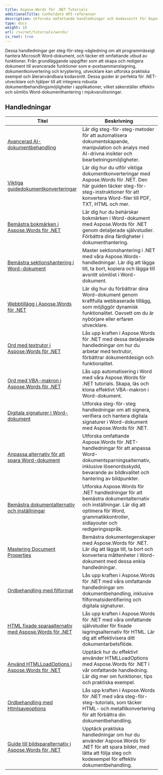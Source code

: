 ```yaml
---
title: Aspose.Words för .NET Tutorials
additionalTitle: Conholdate API-referenser
description: Utforska omfattande handledningar och kodavsnitt för Aspose.Words för .NET! Från nybörjarvänliga grunder till avancerade funktioner, tillhandahåll steg-för-steg-instruktioner.
type: docs
weight: 10
url: /sv/net/tutorials/words/
is_root: true
---
```


Dessa handledningar ger steg-för-steg-vägledning om att programmässigt hantera Microsoft Word-dokument, och täcker ett omfattande utbud av funktioner. Från grundläggande uppgifter som att skapa och redigera dokument till avancerade funktioner som e-postsammanslagning, dokumentkonvertering och kryptering, utvecklare kan utforska praktiska exempel och återanvändbara kodavsnitt. Dessa guider är perfekta för .NET-utvecklare och hjälper till att integrera robusta dokumentbehandlingsmöjligheter i applikationer, vilket säkerställer effektiv och sömlös Word-dokumenthantering i mjukvarulösningar.

## Handledningar
| Titel | Beskrivning |
| --- | --- | 
| [Avancerad AI-dokumentbehandling](./advanced-ai-document-processing/) | Lär dig steg-för-steg-metoder för att automatisera dokumentskapande, manipulation och analys med AI-drivna insikter och bearbetningsmöjligheter. |
| [Viktiga guidedokumentkonverteringar](./essential-guide-document-conversions/) | Lär dig hur du utför viktiga dokumentkonverteringar med Aspose.Words för .NET. Den här guiden täcker steg-för-steg-instruktioner för att konvertera Word-filer till PDF, TXT, HTML och mer. | 
| [Bemästra bokmärken i Aspose.Words för .NET](./mastering-bookmarks/) | Lär dig hur du behärskar bokmärken i Word-dokument med Aspose.Words för .NET genom detaljerade självstudier. Förbättra dina färdigheter i dokumenthantering. | 
| [Bemästra sektionshantering i Word-dokument](./section-management/) | Master sektionshantering i .NET med våra Aspose.Words-handledningar. Lär dig att lägga till, ta bort, kopiera och lägga till avsnitt sömlöst i Word-dokument. | 
| [Webbtillägg i Aspose.Words för .NET](./web-extensions/) | Lär dig hur du förbättrar dina Word-dokument genom kraftfulla webbaserade tillägg, som möjliggör dynamisk funktionalitet. Oavsett om du är nybörjare eller erfaren utvecklare. | 
| [Ord med textrutor i Aspose.Words för .NET](./words-with-textboxes/) | Lås upp kraften i Aspose.Words för .NET med dessa detaljerade handledningar om hur du arbetar med textrutor, förbättrar dokumentdesign och funktionalitet. | 
| [Ord med VBA-makron i Aspose.Words för .NET](./words-with-vba-macros/) | Lås upp automatisering i Word med våra Aspose.Words för .NET tutorials. Skapa, läs och klona effektivt VBA-makron i Word-dokument. | 
| [Digitala signaturer i Word-dokument](./digital-signatures/) | Utforska steg-för-steg handledningar om att signera, verifiera och hantera digitala signaturer i Word-dokument med Aspose.Words för .NET. |
| [Anpassa alternativ för att spara Word-dokument](./word-document-saving-options/) | Utforska omfattande Aspose.Words för .NET-handledningar för att anpassa Word-dokumentsparningsalternativ, inklusive lösenordsskydd, bevarande av bildkvalitet och hantering av bildpunkter. |
| [Bemästra dokumentalternativ och inställningar](./mastering-document-options-and-settings/) | Utforska Aspose.Words för .NET handledningar för att bemästra dokumentalternativ och inställningar. Lär dig att optimera för Word, grammatikkontroller, sidlayouter och redigeringsspråk. |
| [Mastering Document Properties](./mastering-document-properties/) | Bemästra dokumentegenskaper med Aspose.Words för .NET. Lär dig att lägga till, ta bort och konvertera måttenheter i Word-dokument med dessa enkla handledningar. |
| [Ordbehandling med filformat](./words-processing-with-file-format/) | Lås upp kraften i Aspose.Words för .NET med våra omfattande handledningar om dokumentbehandling, inklusive filformatsidentifiering och digitala signaturer. |
| [HTML fixade sparaalternativ med Aspose.Words för .NET](./html-fixed-save-options/) | Lås upp kraften i Aspose.Words för .NET med våra omfattande självstudier för fixade lagringsalternativ för HTML. Lär dig att effektivisera ditt dokumentarbetsflöde. |
| [Använd HTMLLoadOptions i Aspose.Words för .NET](./use-htmlloadoptions/) | Upptäck hur du effektivt använder HTMLLoadOptions med Aspose.Words för .NET i vår omfattande handledning. Lär dig mer om funktioner, tips och praktiska exempel. |
| [Ordbehandling med Htmlsaveoptions](./words-processing-with-htmlsaveoptions/) | Lås upp kraften i Aspose.Words för .NET med våra steg-för-steg-tutorials, som täcker HTML- och metafilkonvertering för att förbättra din dokumentbehandling. |
| [Guide till bildsparalternativ i Aspose.Words för .NET](./guide-to-image-save-options/) | Upptäck praktiska handledningar om hur du använder Aspose.Words för .NET för att spara bilder, med lätta att följa steg och kodexempel för effektiv dokumentbehandling. |